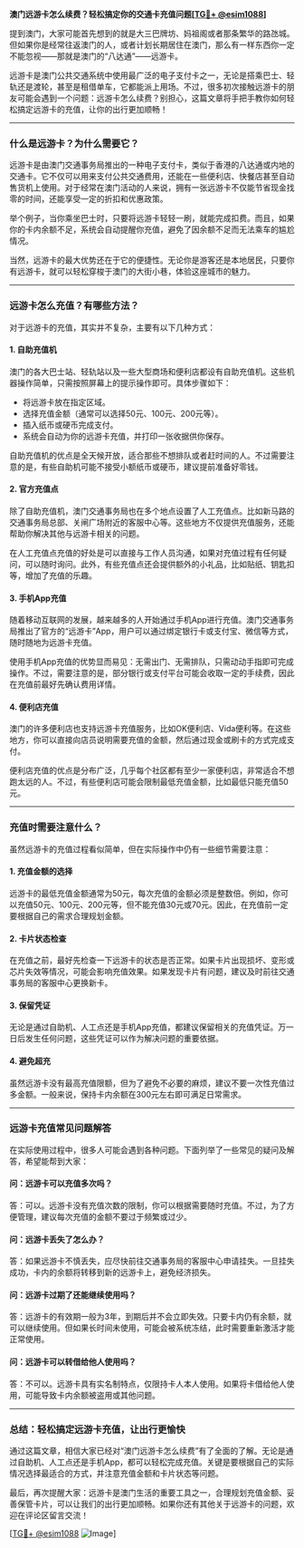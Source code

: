 **澳门远游卡怎么续费？轻松搞定你的交通卡充值问题[[TG💪+ @esim1088](https://t.me/s/esim1088)]**

提到澳门，大家可能首先想到的就是大三巴牌坊、妈祖阁或者那条繁华的路氹城。但如果你是经常往返澳门的人，或者计划长期居住在澳门，那么有一样东西你一定不能忽视——那就是澳门的“八达通”——远游卡。

远游卡是澳门公共交通系统中使用最广泛的电子支付卡之一，无论是搭乘巴士、轻轨还是渡轮，甚至是租借单车，它都能派上用场。不过，很多初次接触远游卡的朋友可能会遇到一个问题：远游卡怎么续费？别担心，这篇文章将手把手教你如何轻松搞定远游卡的充值，让你的出行更加顺畅！

---

### **什么是远游卡？为什么需要它？**

远游卡是由澳门交通事务局推出的一种电子支付卡，类似于香港的八达通或内地的交通卡。它不仅可以用来支付公共交通费用，还能在一些便利店、快餐店甚至自动售货机上使用。对于经常在澳门活动的人来说，拥有一张远游卡不仅能节省现金找零的时间，还能享受一定的折扣和优惠政策。

举个例子，当你乘坐巴士时，只要将远游卡轻轻一刷，就能完成扣费。而且，如果你的卡内余额不足，系统会自动提醒你充值，避免了因余额不足而无法乘车的尴尬情况。

当然，远游卡的最大优势还在于它的便捷性。无论你是游客还是本地居民，只要你有远游卡，就可以轻松穿梭于澳门的大街小巷，体验这座城市的魅力。

---

### **远游卡怎么充值？有哪些方法？**

对于远游卡的充值，其实并不复杂，主要有以下几种方式：

#### **1. 自助充值机**
澳门的各大巴士站、轻轨站以及一些大型商场和便利店都设有自助充值机。这些机器操作简单，只需按照屏幕上的提示操作即可。具体步骤如下：
- 将远游卡放在指定区域。
- 选择充值金额（通常可以选择50元、100元、200元等）。
- 插入纸币或硬币完成支付。
- 系统会自动为你的远游卡充值，并打印一张收据供你保存。

自助充值机的优点是全天候开放，适合那些不想排队或者赶时间的人。不过需要注意的是，有些自助机可能不接受小额纸币或硬币，建议提前准备好零钱。

#### **2. 官方充值点**
除了自助充值机，澳门交通事务局也在多个地点设置了人工充值点。比如新马路的交通事务局总部、关闸广场附近的客服中心等。这些地方不仅提供充值服务，还能帮助你解决其他与远游卡相关的问题。

在人工充值点充值的好处是可以直接与工作人员沟通，如果对充值过程有任何疑问，可以随时询问。此外，有些充值点还会提供额外的小礼品，比如贴纸、钥匙扣等，增加了充值的乐趣。

#### **3. 手机App充值**
随着移动互联网的发展，越来越多的人开始通过手机App进行充值。澳门交通事务局推出了官方的“远游卡”App，用户可以通过绑定银行卡或支付宝、微信等方式，随时随地为远游卡充值。

使用手机App充值的优势显而易见：无需出门、无需排队，只需动动手指即可完成操作。不过，需要注意的是，部分银行或支付平台可能会收取一定的手续费，因此在充值前最好先确认费用详情。

#### **4. 便利店充值**
澳门的许多便利店也支持远游卡充值服务，比如OK便利店、Vida便利等。在这些地方，你可以直接向店员说明需要充值的金额，然后通过现金或刷卡的方式完成支付。

便利店充值的优点是分布广泛，几乎每个社区都有至少一家便利店，非常适合不想跑太远的人。不过，有些便利店可能会限制最低充值金额，比如最低只能充值50元。

---

### **充值时需要注意什么？**

虽然远游卡的充值过程看似简单，但在实际操作中仍有一些细节需要注意：

#### **1. 充值金额的选择**
远游卡的最低充值金额通常为50元，每次充值的金额必须是整数倍。例如，你可以充值50元、100元、200元等，但不能充值30元或70元。因此，在充值前一定要根据自己的需求合理规划金额。

#### **2. 卡片状态检查**
在充值之前，最好先检查一下远游卡的状态是否正常。如果卡片出现损坏、变形或芯片失效等情况，可能会影响充值效果。如果发现卡片有问题，建议及时前往交通事务局的客服中心更换新卡。

#### **3. 保留凭证**
无论是通过自助机、人工点还是手机App充值，都建议保留相关的充值凭证。万一日后发生任何问题，这些凭证可以作为解决问题的重要依据。

#### **4. 避免超充**
虽然远游卡没有最高充值限额，但为了避免不必要的麻烦，建议不要一次性充值过多金额。一般来说，保持卡内余额在300元左右即可满足日常需求。

---

### **远游卡充值常见问题解答**

在实际使用过程中，很多人可能会遇到各种问题。下面列举了一些常见的疑问及解答，希望能帮到大家：

#### **问：远游卡可以充值多次吗？**
答：可以。远游卡没有充值次数的限制，你可以根据需要随时充值。不过，为了方便管理，建议每次充值的金额不要过于频繁或过少。

#### **问：远游卡丢失了怎么办？**
答：如果远游卡不慎丢失，应尽快前往交通事务局的客服中心申请挂失。一旦挂失成功，卡内的余额将转移到新的远游卡上，避免经济损失。

#### **问：远游卡过期了还能继续使用吗？**
答：远游卡的有效期一般为3年，到期后并不会立即失效。只要卡内仍有余额，就可以继续使用。但如果长时间未使用，可能会被系统冻结，此时需要重新激活才能正常使用。

#### **问：远游卡可以转借给他人使用吗？**
答：不可以。远游卡具有实名制特点，仅限持卡人本人使用。如果将卡借给他人使用，可能导致卡内余额被盗用或其他问题。

---

### **总结：轻松搞定远游卡充值，让出行更愉快**

通过这篇文章，相信大家已经对“澳门远游卡怎么续费”有了全面的了解。无论是通过自助机、人工点还是手机App，都可以轻松完成充值。关键是要根据自己的实际情况选择最适合的方式，并注意充值金额和卡片状态等问题。

最后，再次提醒大家：远游卡是澳门生活的重要工具之一，合理规划充值金额、妥善保管卡片，可以让我们的出行更加顺畅。如果你还有其他关于远游卡的问题，欢迎在评论区留言交流！

[[TG💪+ @esim1088](https://t.me/s/esim1088) ![Image](https://i.postimg.cc/4NQfJmqS/Snipaste-2025-05-13-00-14-12.png)]